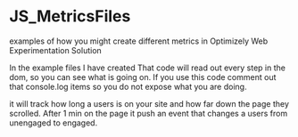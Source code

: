 # JS_MetricsFiles
examples of how you might create different metrics in Optimizely Web Experimentation Solution 

In the example files I have created That code will read out every step in the dom, so you can see what is going on. If you use this code comment out that console.log items so you do not expose what you are doing. 

it will track how long a users is on your site and how far down the page they scrolled. After 1 min on the page it push an event that changes a users from unengaged to engaged. 
